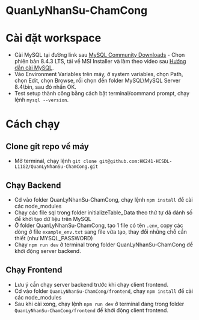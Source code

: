# QuanLyNhanSu-ChamCong

# Cài đặt workspace
- Cài MySQL tại đường link sau [MySQL Community Downloads](https://dev.mysql.com/downloads/mysql/) - Chọn phiên bản 8.4.3 LTS, tải về MSI Installer và làm theo video sau [Hướng dẫn cài MySQL](https://youtu.be/a3HJnbYhXUc).
- Vào Environment Variables trên máy, ở system variables, chọn Path, chọn Edit, chọn Browse, rồi chọn đến folder MySQL\MySQL Server 8.4\bin, sau đó nhấn OK.
- Test setup thành công bằng cách bật terminal/command prompt, chạy lệnh `mysql --version`.
  
# Cách chạy
## Clone git repo về máy
- Mở terminal, chạy lệnh `git clone git@github.com:HK241-HCSDL-L11G2/QuanLyNhanSu-ChamCong.git`
## Chạy Backend
- Cd vào folder QuanLyNhanSu-ChamCong, chạy lệnh `npm install` để cài các node_modules
- Chạy các file sql trong folder initializeTable_Data theo thứ tự đã đánh số để khởi tạo dữ liệu trên MySQL
- Ở folder QuanLyNhanSu-ChamCong, tạo 1 file có tên `.env`, copy các dòng ở file `example_env.txt` sang file vừa tạo, thay đổi những chỗ cần thiết (như MYSQL_PASSWORD)
- Chạy `npm run dev` ở terminal trong folder QuanLyNhanSu-ChamCong để khởi động server backend.
## Chạy Frontend
- Lưu ý cần chạy server backend trước khi chạy client frontend.
- Cd vào folder `QuanLyNhanSu-ChamCong/frontend`, chạy `npm install` để cài các node_modules
- Sau khi cài xong, chạy lệnh `npm run dev` ở terminal đang trong folder `QuanLyNhanSu-ChamCong/frontend` để khởi động client frontend.

 
